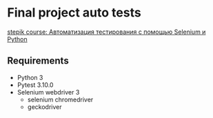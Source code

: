 # Final project auto tests
[stepik course: Автоматизация тестирования с помощью Selenium и Python](https://stepik.org/course/575/syllabus)

## Requirements
* Python 3
* Pytest 3.10.0
* Selenium webdriver 3
    * selenium chromedriver
    * geckodriver
